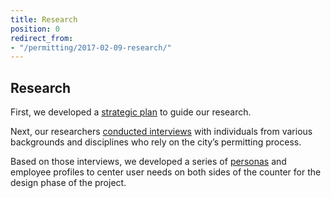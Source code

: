 ```yaml
---
title: Research
position: 0
redirect_from:
- "/permitting/2017-02-09-research/"
---
```


## Research

First, we developed a [strategic plan](https://docs.google.com/document/d/1EoEb5Z4G6tDm1_JLSaCS6dVEp-9MCHXpJ8LDxF-LW6w/edit?usp=sharing) to guide our research.

Next, our researchers [conducted interviews](https://airtable.com/shrShppfWhl7gsECM/tbl35leYmYXUEkXSK) with individuals from various backgrounds and disciplines who rely on the city’s permitting process.

Based on those interviews, we developed a series of [personas](https://drive.google.com/file/d/0B-koyi3sC5iWcFZ6ZUYyZXRrR2s/view?usp=sharing) and employee profiles to center user needs on both sides of the counter for the design phase of the project.

